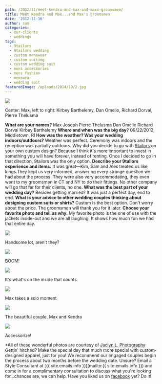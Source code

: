 ```yaml
---
path: /2012/11/meet-kendra-and-max-and-maxs-groomsmen/
title: Meet Kendra and Max...and Max's groomsmen!
date: '2012-11-16'
author: sam
categories:
  - our-clients
  - weddings
tags:
  - 9tailors
  - 9tailors wedding
  - custom menswear
  - custom suiting
  - custom wedding suit
  - mens accessories
  - mens fashion
  - menswear
  - wedding suit
featuredImage: /uploads/2014/10/2.jpg
---
```

[![](http://2.bp.blogspot.com/-4XRGniflU_w/UJwv_s1-BrI/AAAAAAAABUU/7zmj8lSPtXE/s640/20120922-JL-032.jpg)](http://2.bp.blogspot.com/-4XRGniflU_w/UJwv_s1-BrI/AAAAAAAABUU/7zmj8lSPtXE/s1600/20120922-JL-032.jpg)

Center: Max, left to right: Kirbey Barthelemy, Dan Omelio, Richard Dorval, Pierre Thelusma

 **What are your names?**
Max Joseph 
Pierre Thelusma 
Dan Omelio 
Richard Dorval 
Kirbey Barthelemy
 **Where and when was the big day?**
09/22/2012, Middletown, RI
 **How was the weather? Was your wedding indoors/outdoors?**
Weather was perfect. Ceremony was indoors and the reception was partially outdoors.
 Why did you decide to go with [9tailors](http://www.9tailors.com/) on your own custom design?
Because I think it's more important to invest in something you will have forever, instead of renting. Once I decided to go in that direction, 9tailors was the only option.
 **Describe your 9tailors experience and items.**
It was great—Kim, Sam and Alex treated us like kings.They kept us very informed, answering every strange question we had about the process. They were also very accommodating, they even went to my groomsmen in CT and NY to do their fittings. No other company will go that far for their clients, no one.
 **What was the best part of your wedding day?**
Besides getting married? It was just a perfect day, end to end.
 **What is your advice to other wedding couples thinking about designing custom suits or shirts?**
Custom is the best option. Don't worry about the price. The groomsmen will thank you for it later.
 **Choose your favorite photo and tell us why.**
My favorite photo is the one of use with the jackets inside-out and we are all laughing. It shows how much fun we had that entire day.

[![](http://1.bp.blogspot.com/-HGuC6nuRwfU/UJwwMmyyCBI/AAAAAAAABUg/ha77LfDTjtA/s400/20120922-JL-043.jpg)](http://1.bp.blogspot.com/-HGuC6nuRwfU/UJwwMmyyCBI/AAAAAAAABUg/ha77LfDTjtA/s1600/20120922-JL-043.jpg)

Handsome lot, aren't they?

[![](http://2.bp.blogspot.com/-Az0RY3IGMj4/UJwvj7qYGtI/AAAAAAAABUE/rfkcA64ajXY/s400/20120922-JL-024.jpg)](http://2.bp.blogspot.com/-Az0RY3IGMj4/UJwvj7qYGtI/AAAAAAAABUE/rfkcA64ajXY/s1600/20120922-JL-024.jpg)

BOOM!

[![](http://2.bp.blogspot.com/-itUGkMZ7DCE/UJwvx0pssdI/AAAAAAAABUM/5bT1r0t18sg/s400/20120922-JL-026.jpg)](http://2.bp.blogspot.com/-itUGkMZ7DCE/UJwvx0pssdI/AAAAAAAABUM/5bT1r0t18sg/s1600/20120922-JL-026.jpg)

It's what's on the inside that counts.

[![](http://4.bp.blogspot.com/-QAEjD7k1m2w/UKUtXB4hL0I/AAAAAAAABeY/HyJ5iak5zC8/s320/120922Kendra_Max-10.jpg)](http://4.bp.blogspot.com/-QAEjD7k1m2w/UKUtXB4hL0I/AAAAAAAABeY/HyJ5iak5zC8/s1600/120922Kendra_Max-10.jpg)

Max takes a solo moment

[![](http://4.bp.blogspot.com/-zfIZAMuaW7U/UKUthitCv7I/AAAAAAAABeg/qFqmD4_gsmw/s320/120922Kendra_Max-107.jpg)](http://4.bp.blogspot.com/-zfIZAMuaW7U/UKUthitCv7I/AAAAAAAABeg/qFqmD4_gsmw/s1600/120922Kendra_Max-107.jpg)

The beautiful couple, Max and Kendra

[![](http://2.bp.blogspot.com/-OdG2z0PPVLk/UKUt7uov-FI/AAAAAAAABe0/OYJ4n4RAkOI/s320/120922Kendra_Max-48.jpg)](http://2.bp.blogspot.com/-OdG2z0PPVLk/UKUt7uov-FI/AAAAAAAABe0/OYJ4n4RAkOI/s1600/120922Kendra_Max-48.jpg)

Accessorize!

\*All of these wonderful photos are courtesy of [Jaclyn L. Photography](http://www.jaclynlphotography.com/)
 Gettin' hitched? Make the special day that much more special with custom-designed apparel, just for you! We recommend our engaged couples begin the process about two months before the wedding date. Unsure? Email a Style Consultant at [{{ site.emails.info }}](mailto:{{ site.emails.info }}) and come in for a complimentary consultation to discuss what you're looking for...chances are, we can help. 
 Have you liked us on [facebook](https://www.facebook.com/9tailors) yet? Do it!